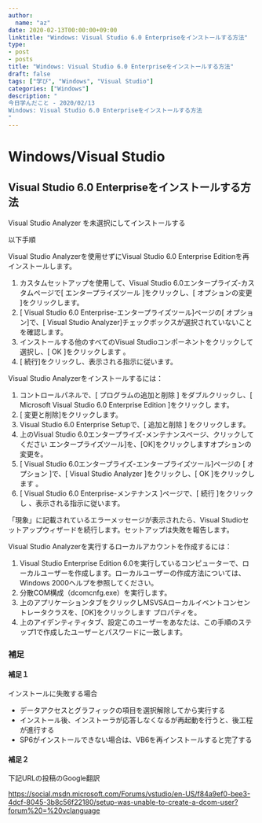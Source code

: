 ```yaml
---
author:
  name: "az"
date: 2020-02-13T00:00:00+09:00
linktitle: "Windows: Visual Studio 6.0 Enterpriseをインストールする方法"
type:
- post 
- posts
title: "Windows: Visual Studio 6.0 Enterpriseをインストールする方法"
draft: false
tags: ["学び", "Windows", "Visual Studio"]
categories: ["Windows"]
description: "
今日学んだこと - 2020/02/13
Windows: Visual Studio 6.0 Enterpriseをインストールする方法
"
---
```


# Windows/Visual Studio

## Visual Studio 6.0 Enterpriseをインストールする方法
Visual Studio Analyzer を未選択にしてインストールする

以下手順

Visual Studio Analyzerを使用せずにVisual Studio 6.0 Enterprise Editionを再インストールします。
1. カスタムセットアップを使用して、Visual Studio 6.0エンタープライズ-カスタムページで[ エンタープライズツール ]をクリックし、[ オプションの変更 ]をクリックします。
1. [ Visual Studio 6.0 Enterprise-エンタープライズツール]ページの[ オプション]で、[ Visual Studio Analyzer]チェックボックスが選択されていないことを確認します。
1. インストールする他のすべてのVisual Studioコンポーネントをクリックして選択し、[ OK ]をクリックします 。
1. [ 続行]をクリックし、表示される指示に従います。

Visual Studio Analyzerをインストールするには：
1. コントロールパネルで、[ プログラムの追加と削除 ] をダブルクリックし、[ Microsoft Visual Studio 6.0 Enterprise Edition ]をクリックし ます。
1. [ 変更と削除]をクリックします。
1. Visual Studio 6.0 Enterprise Setupで、[ 追加と削除 ] をクリックします。
1. 上のVisual Studio 6.0エンタープライズ-メンテナンスページ、クリックしてください エンタープライズツール]を、[OK]をクリックしますオプションの変更を。
1. [ Visual Studio 6.0エンタープライズ-エンタープライズツール]ページの [ オプション ]で、[ Visual Studio Analyzer ]をクリックし、[ OK ]をクリックします 。
1. [ Visual Studio 6.0 Enterprise-メンテナンス ]ページで、[ 続行 ]をクリックし 、表示される指示に従います。

「現象」に記載されているエラーメッセージが表示されたら、Visual Studioセットアップウィザードを続行します。セットアップは失敗を報告します。

Visual Studio Analyzerを実行するローカルアカウントを作成するには：
1. Visual Studio Enterprise Edition 6.0を実行しているコンピューターで、ローカルユーザーを作成します。ローカルユーザーの作成方法については、Windows 2000ヘルプを参照してください。
1. 分散COM構成（dcomcnfg.exe）を実行します。
1. 上のアプリケーションタブをクリックしMSVSAローカルイベントコンセントレータクラスを、[OK]をクリックします プロパティを。
1. 上のアイデンティティタブ、設定このユーザーをあなたは、この手順のステップ1で作成したユーザーとパスワードに一致します。


### 補足

#### 補足１
インストールに失敗する場合
- データアクセスとグラフィックの項目を選択解除してから実行する
- インストール後、インストーラが応答しなくなるが再起動を行うと、後工程が進行する
- SP6がインストールできない場合は、VB6を再インストールすると完了する

#### 補足２
下記URLの投稿のGoogle翻訳

https://social.msdn.microsoft.com/Forums/vstudio/en-US/f84a9ef0-bee3-4dcf-8045-3b8c56f22180/setup-was-unable-to-create-a-dcom-user?forum%20=%20vclanguage